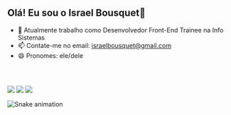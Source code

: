 ## Olá! Eu sou o Israel Bousquet👋

- 🔭 Atualmente trabalho como Desenvolvedor Front-End Trainee na Info Sistemas
- 📫 Contate-me no email: israelbousquet@gmail.com
- 😄 Pronomes: ele/dele

<br>


   ##
  
<div> 
  <a href="https://instagram.com/ib.designn" target="_blank"><img src="https://img.shields.io/badge/-Instagram-%23E4405F?style=for-the-badge&logo=instagram&logoColor=white" target="_blank"></a>
  <a href = "mailto:israelbousquet@gmail.com@gmail.com"><img src="https://img.shields.io/badge/-Gmail-%23333?style=for-the-badge&logo=gmail&logoColor=white" target="_blank"></a>
  <a href="https://www.linkedin.com/in/israel-bousquet-73b50a199/" target="_blank"><img src="https://img.shields.io/badge/-LinkedIn-%230077B5?style=for-the-badge&logo=linkedin&logoColor=white" target="_blank"></a> 
 
<br>
  
![Snake animation](https://github.com/israelbousquet/israelbousquet/blob/output/github-contribution-grid-snake.svg)
 
</div>
